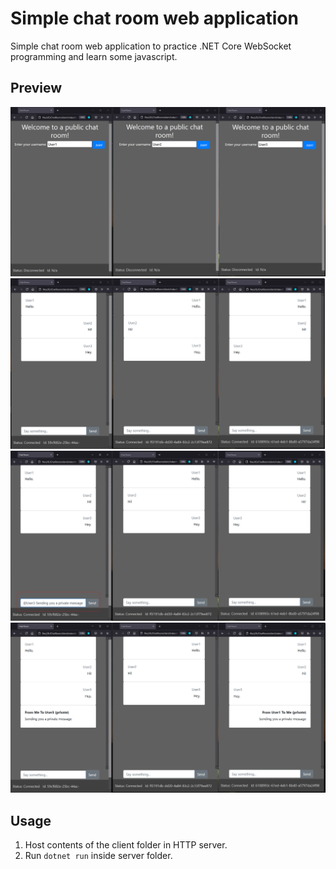 # Simple chat room web application
Simple chat room web application to practice .NET Core WebSocket programming and learn some javascript.
## Preview
![Should be an image from previewImages/](https://github.com/jusrus01/ChatRoomNetCoreWebSockets/blob/master/previewImages/startPage.png)
![Should be an image from previewImages/](https://github.com/jusrus01/ChatRoomNetCoreWebSockets/blob/master/previewImages/normalPage.png)
![Should be an image from previewImages/](https://github.com/jusrus01/ChatRoomNetCoreWebSockets/blob/master/previewImages/atPage.png)
![Should be an image from previewImages/](https://github.com/jusrus01/ChatRoomNetCoreWebSockets/blob/master/previewImages/privatePage.png)
## Usage
1. Host contents of the client folder in HTTP server.
2. Run `dotnet run` inside server folder.
